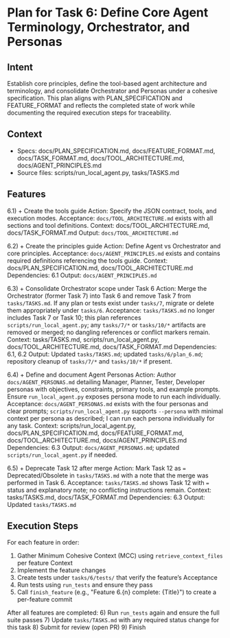 # Plan for Task 6: Define Core Agent Terminology, Orchestrator, and Personas

## Intent
Establish core principles, define the tool-based agent architecture and terminology, and consolidate Orchestrator and Personas under a cohesive specification. This plan aligns with PLAN_SPECIFICATION and FEATURE_FORMAT and reflects the completed state of work while documenting the required execution steps for traceability.

## Context
- Specs: docs/PLAN_SPECIFICATION.md, docs/FEATURE_FORMAT.md, docs/TASK_FORMAT.md, docs/TOOL_ARCHITECTURE.md, docs/AGENT_PRINCIPLES.md
- Source files: scripts/run_local_agent.py, tasks/TASKS.md

## Features
6.1) + Create the tools guide
   Action: Specify the JSON contract, tools, and execution modes.
   Acceptance: `docs/TOOL_ARCHITECTURE.md` exists with all sections and tool definitions.
   Context: docs/TOOL_ARCHITECTURE.md, docs/TASK_FORMAT.md
   Output: `docs/TOOL_ARCHITECTURE.md`

6.2) + Create the principles guide
   Action: Define Agent vs Orchestrator and core principles.
   Acceptance: `docs/AGENT_PRINCIPLES.md` exists and contains required definitions referencing the tools guide.
   Context: docs/PLAN_SPECIFICATION.md, docs/TOOL_ARCHITECTURE.md
   Dependencies: 6.1
   Output: `docs/AGENT_PRINCIPLES.md`

6.3) + Consolidate Orchestrator scope under Task 6
   Action: Merge the Orchestrator (former Task 7) into Task 6 and remove Task 7 from `tasks/TASKS.md`. If any plan or tests exist under `tasks/7`, migrate or delete them appropriately under `tasks/6`.
   Acceptance: `tasks/TASKS.md` no longer includes Task 7 or Task 10; this plan references `scripts/run_local_agent.py`; any `tasks/7/*` or `tasks/10/*` artifacts are removed or merged; no dangling references or conflict markers remain.
   Context: tasks/TASKS.md, scripts/run_local_agent.py, docs/TOOL_ARCHITECTURE.md, docs/TASK_FORMAT.md
   Dependencies: 6.1, 6.2
   Output: Updated `tasks/TASKS.md`; updated `tasks/6/plan_6.md`; repository cleanup of `tasks/7/*` and `tasks/10/*` if present.

6.4) + Define and document Agent Personas
   Action: Author `docs/AGENT_PERSONAS.md` detailing Manager, Planner, Tester, Developer personas with objectives, constraints, primary tools, and example prompts. Ensure `run_local_agent.py` exposes persona mode to run each individually.
   Acceptance: `docs/AGENT_PERSONAS.md` exists with the four personas and clear prompts; `scripts/run_local_agent.py` supports `--persona` with minimal context per persona as described; I can run each persona individually for any task.
   Context: scripts/run_local_agent.py, docs/PLAN_SPECIFICATION.md, docs/FEATURE_FORMAT.md, docs/TOOL_ARCHITECTURE.md, docs/AGENT_PRINCIPLES.md
   Dependencies: 6.3
   Output: `docs/AGENT_PERSONAS.md`; updated `scripts/run_local_agent.py` if needed.

6.5) + Deprecate Task 12 after merge
   Action: Mark Task 12 as `=` Deprecated/Obsolete in `tasks/TASKS.md` with a note that the merge was performed in Task 6.
   Acceptance: `tasks/TASKS.md` shows Task 12 with `=` status and explanatory note; no conflicting instructions remain.
   Context: tasks/TASKS.md, docs/TASK_FORMAT.md
   Dependencies: 6.3
   Output: Updated `tasks/TASKS.md`

## Execution Steps
For each feature in order:
1) Gather Minimum Cohesive Context (MCC) using `retrieve_context_files` per feature Context
2) Implement the feature changes
3) Create tests under `tasks/6/tests/` that verify the feature’s Acceptance
4) Run tests using `run_tests` and ensure they pass
5) Call `finish_feature` (e.g., "Feature 6.{n} complete: {Title}") to create a per-feature commit

After all features are completed:
6) Run `run_tests` again and ensure the full suite passes
7) Update `tasks/TASKS.md` with any required status change for this task
8) Submit for review (open PR)
9) Finish
